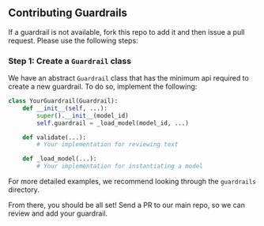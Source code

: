 ## Contributing Guardrails

If a guardrail is not available, fork this repo to add it and then issue a pull request. Please use the following steps:

### Step 1: Create a `Guardrail` class

We have an abstract `Guardrail` class that has the minimum api required to create a new guardrail. To do so, implement the following:

```python
class YourGuardrail(Guardrail):
    def __init__(self, ...):
        super().__init__(model_id)
        self.guardrail = _load_model(model_id, ...)

    def validate(...):
        # Your implementation for reviewing text

    def _load_model(...):
        # Your implementation for instantiating a model
```

For more detailed examples, we recommend looking through the `guardrails` directory.

From there, you should be all set! Send a PR to our main repo, so we can review and add your guardrail.
